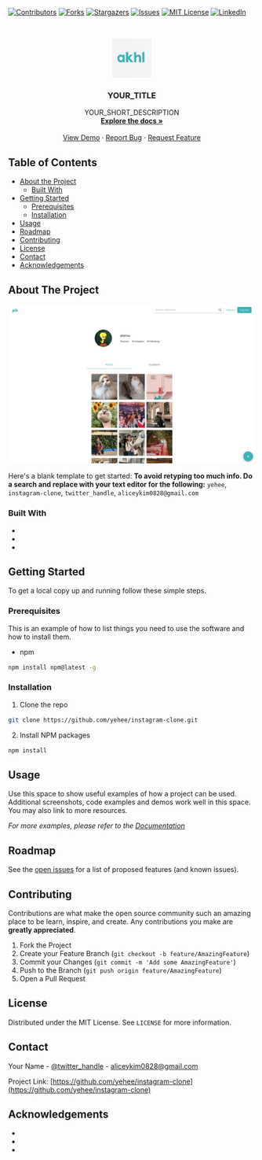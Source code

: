 <!--
*** Thanks for checking out this README Template. If you have a suggestion that would
*** make this better, please fork the repo and create a pull request or simply open
*** an issue with the tag "enhancement".
*** Thanks again! Now go create something AMAZING! :D
***
***
***
*** To avoid retyping too much info. Do a search and replace for the following:
*** yehee, instagram-clone, twitter_handle, aliceykim0828@gmail.com, hyunuk
-->





<!-- PROJECT SHIELDS -->
<!--
*** I'm using markdown "reference style" links for readability.
*** Reference links are enclosed in brackets [ ] instead of parentheses ( ).
*** See the bottom of this document for the declaration of the reference variables
*** for contributors-url, forks-url, etc. This is an optional, concise syntax you may use.
*** https://www.markdownguide.org/basic-syntax/#reference-style-links
-->
[![Contributors][contributors-shield]][contributors-url]
[![Forks][forks-shield]][forks-url]
[![Stargazers][stars-shield]][stars-url]
[![Issues][issues-shield]][issues-url]
[![MIT License][license-shield]][license-url]
[![LinkedIn][linkedin-shield]][linkedin-url]



<!-- PROJECT LOGO -->
<br />
<p align="center">
  <a href="https://github.com/yehee/instagram-clone">
    <img src="images/logo.png" alt="Logo" width="80" height="80">
  </a>

  <h3 align="center">YOUR_TITLE</h3>

  <p align="center">
    YOUR_SHORT_DESCRIPTION
    <br />
    <a href="https://github.com/yehee/instagram-clone"><strong>Explore the docs »</strong></a>
    <br />
    <br />
    <a href="https://github.com/yehee/instagram-clone">View Demo</a>
    ·
    <a href="https://github.com/yehee/instagram-clone/issues">Report Bug</a>
    ·
    <a href="https://github.com/yehee/instagram-clone/issues">Request Feature</a>
  </p>
</p>



<!-- TABLE OF CONTENTS -->
## Table of Contents

* [About the Project](#about-the-project)
  * [Built With](#built-with)
* [Getting Started](#getting-started)
  * [Prerequisites](#prerequisites)
  * [Installation](#installation)
* [Usage](#usage)
* [Roadmap](#roadmap)
* [Contributing](#contributing)
* [License](#license)
* [Contact](#contact)
* [Acknowledgements](#acknowledgements)



<!-- ABOUT THE PROJECT -->
## About The Project

[![Product Name Screen Shot][product-screenshot]](https://example.com)

Here's a blank template to get started:
**To avoid retyping too much info. Do a search and replace with your text editor for the following:**
`yehee`, `instagram-clone`, `twitter_handle`, `aliceykim0828@gmail.com`


### Built With

* []()
* []()
* []()



<!-- GETTING STARTED -->
## Getting Started

To get a local copy up and running follow these simple steps.

### Prerequisites

This is an example of how to list things you need to use the software and how to install them.
* npm
```sh
npm install npm@latest -g
```

### Installation

1. Clone the repo
```sh
git clone https://github.com/yehee/instagram-clone.git
```
2. Install NPM packages
```sh
npm install
```



<!-- USAGE EXAMPLES -->
## Usage

Use this space to show useful examples of how a project can be used. Additional screenshots, code examples and demos work well in this space. You may also link to more resources.

_For more examples, please refer to the [Documentation](https://example.com)_



<!-- ROADMAP -->
## Roadmap

See the [open issues](https://github.com/yehee/instagram-clone/issues) for a list of proposed features (and known issues).



<!-- CONTRIBUTING -->
## Contributing

Contributions are what make the open source community such an amazing place to be learn, inspire, and create. Any contributions you make are **greatly appreciated**.

1. Fork the Project
2. Create your Feature Branch (`git checkout -b feature/AmazingFeature`)
3. Commit your Changes (`git commit -m 'Add some AmazingFeature'`)
4. Push to the Branch (`git push origin feature/AmazingFeature`)
5. Open a Pull Request



<!-- LICENSE -->
## License

Distributed under the MIT License. See `LICENSE` for more information.



<!-- CONTACT -->
## Contact

Your Name - [@twitter_handle](https://twitter.com/twitter_handle) - aliceykim0828@gmail.com

Project Link: [https://github.com/yehee/instagram-clone](https://github.com/yehee/instagram-clone)



<!-- ACKNOWLEDGEMENTS -->
## Acknowledgements

* []()
* []()
* []()





<!-- MARKDOWN LINKS & IMAGES -->
<!-- https://www.markdownguide.org/basic-syntax/#reference-style-links -->
[contributors-shield]: https://img.shields.io/github/contributors/yehee/instagram-clone.svg?style=flat-square
[contributors-url]: https://github.com/yehee/instagram-clone/graphs/contributors
[forks-shield]: https://img.shields.io/github/forks/yehee/instagram-clone.svg?style=flat-square
[forks-url]: https://github.com/yehee/instagram-clone/network/members
[stars-shield]: https://img.shields.io/github/stars/yehee/instagram-clone.svg?style=flat-square
[stars-url]: https://github.com/yehee/instagram-clone/stargazers
[issues-shield]: https://img.shields.io/github/issues/yehee/instagram-clone.svg?style=flat-square
[issues-url]: https://github.com/yehee/instagram-clone/issues
[license-shield]: https://img.shields.io/github/license/yehee/instagram-clone.svg?style=flat-square
[license-url]: https://github.com/yehee/instagram-clone/blob/master/LICENSE.txt
[linkedin-shield]: https://img.shields.io/badge/-LinkedIn-black.svg?style=flat-square&logo=linkedin&colorB=555
[linkedin-url]: https://linkedin.com/in/yehee
[product-screenshot]: images/screenshot.png
